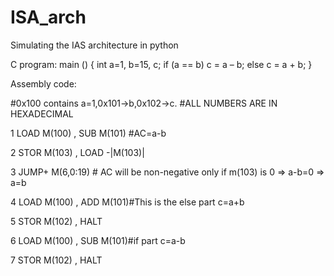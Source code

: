 # ISA_arch
Simulating the IAS architecture in python

C program:
main () {
int a=1, b=15, c;
if (a == b)
c = a – b;
else
c = a + b;
}

Assembly code:

#0x100 contains a=1,0x101->b,0x102->c.
#ALL NUMBERS ARE IN HEXADECIMAL

1 LOAD M(100) , SUB M(101) #AC=a-b

2 STOR M(103) , LOAD -|M(103)| 

3 JUMP+ M(6,0:19) # AC will be non-negative only if m(103) is 0 => a-b=0 => a=b

4 LOAD M(100) , ADD M(101)#This is the else part c=a+b

5 STOR M(102) , HALT

6 LOAD M(100) , SUB M(101)#if part c=a-b

7 STOR M(102) , HALT

